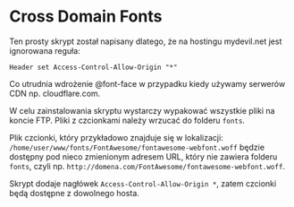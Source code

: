 # Cross Domain Fonts
Ten prosty skrypt został napisany dlatego, że na hostingu mydevil.net jest ignorowana reguła:

`Header set Access-Control-Allow-Origin "*"`

Co utrudnia wdrożenie @font-face w przypadku kiedy używamy serwerów CDN np. cloudflare.com.

W celu zainstalowania skryptu wystarczy wypakować wszystkie pliki na koncie FTP. Pliki z czcionkami należy wrzucać do folderu `fonts`.

Plik czcionki, który przykładowo znajduje się w lokalizacji: `/home/user/www/fonts/FontAwesome/fontawesome-webfont.woff` będzie dostępny pod nieco zmienionym adresem URL, który nie zawiera folderu `fonts`, czyli np. `http://domena.com/FontAwesome/fontawesome-webfont.woff`.

Skrypt dodaje nagłówek `Access-Control-Allow-Origin *`, zatem czcionki będą dostępne z dowolnego hosta.